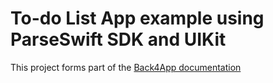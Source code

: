 # To-do List App example using ParseSwift SDK and UIKit

This project forms part of the [Back4App documentation](https://www.back4app.com/docs])
